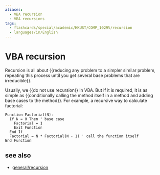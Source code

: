```yaml
---
aliases:
  - VBA recursion
  - VBA recursions
tags:
  - flashcards/special/academic/HKUST/COMP_1029V/recursion
  - languages/in/English
---
```


# VBA recursion

Recursion is all about {{reducing any problem to a simpler similar problem,  repeating this process until you get several base problems that are irreducible}}. <!--SR:!2024-02-04,4,270-->

Usually, we {{do not use recursion}} in VBA. But if it is required, it is as simple as {{conditionally calling the method itself in a method and adding base cases to the method}}. For example, a recursive way to calculate factorial: <!--SR:!2024-02-04,4,270!2024-02-04,4,270-->

```VB
Function Factorial(N):
  If N = 0 Then ' base case
    Factorial = 1
    Exit Function
  End If
  Factorial = N * Factorial(N - 1) ' call the function itself
End Function
```

## see also

- [general/recursion](../../../../general/recursion%20(computer%20science).md)
